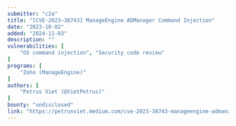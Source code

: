 ```yaml
---
submitter: "c2a"
title: "[CVE-2023–38743] ManageEngine ADManager Command Injection"
date: "2023-10-02"
added: "2024-11-03"
description: ""
vulnerabilities: [
    "OS command injection", "Security code review"
]
programs: [
    "Zoho (ManageEngine)"
]
authors: [
    "Petrus Viet (@VietPetrus)"
]
bounty: "undisclosed"
link: "https://petrusviet.medium.com/cve-2023-38743-manageengine-admanager-command-injection-6afccbb196fe"
---
```




